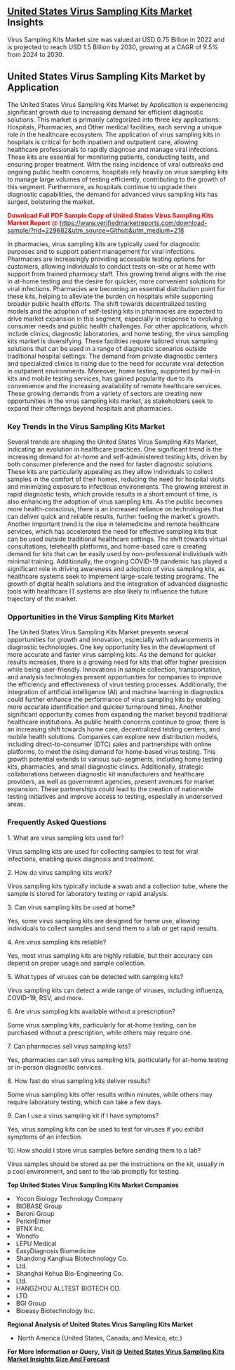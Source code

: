 <h2><a href="https://www.verifiedmarketreports.com/download-sample/?rid=229682&amp;utm_source=Github&amp;utm_medium=218" target="_blank">United States Virus Sampling Kits Market</a> Insights</h2><p>Virus Sampling Kits Market size was valued at USD 0.75 Billion in 2022 and is projected to reach USD 1.5 Billion by 2030, growing at a CAGR of 9.5% from 2024 to 2030.</p><p><h2>United States Virus Sampling Kits Market by Application</h2> The United States Virus Sampling Kits Market by Application is experiencing significant growth due to increasing demand for efficient diagnostic solutions. This market is primarily categorized into three key applications: Hospitals, Pharmacies, and Other medical facilities, each serving a unique role in the healthcare ecosystem. The application of virus sampling kits in hospitals is critical for both inpatient and outpatient care, allowing healthcare professionals to rapidly diagnose and manage viral infections. These kits are essential for monitoring patients, conducting tests, and ensuring proper treatment. With the rising incidence of viral outbreaks and ongoing public health concerns, hospitals rely heavily on virus sampling kits to manage large volumes of testing efficiently, contributing to the growth of this segment. Furthermore, as hospitals continue to upgrade their diagnostic capabilities, the demand for advanced virus sampling kits has surged, bolstering the market. <p><span class=""><span style="color: #ff0000;"><strong>Download Full PDF Sample Copy of United States Virus Sampling Kits Market Report</strong> @ </span><a href="https://www.verifiedmarketreports.com/download-sample/?rid=229682&amp;utm_source=Github&amp;utm_medium=218" target="_blank">https://www.verifiedmarketreports.com/download-sample/?rid=229682&amp;utm_source=Github&amp;utm_medium=218</a></span></p> In pharmacies, virus sampling kits are typically used for diagnostic purposes and to support patient management for viral infections. Pharmacies are increasingly providing accessible testing options for customers, allowing individuals to conduct tests on-site or at home with support from trained pharmacy staff. This growing trend aligns with the rise in at-home testing and the desire for quicker, more convenient solutions for viral infections. Pharmacies are becoming an essential distribution point for these kits, helping to alleviate the burden on hospitals while supporting broader public health efforts. The shift towards decentralized testing models and the adoption of self-testing kits in pharmacies are expected to drive market expansion in this segment, especially in response to evolving consumer needs and public health challenges. For other applications, which include clinics, diagnostic laboratories, and home testing, the virus sampling kits market is diversifying. These facilities require tailored virus sampling solutions that can be used in a range of diagnostic scenarios outside traditional hospital settings. The demand from private diagnostic centers and specialized clinics is rising due to the need for accurate viral detection in outpatient environments. Moreover, home testing, supported by mail-in kits and mobile testing services, has gained popularity due to its convenience and the increasing availability of remote healthcare services. These growing demands from a variety of sectors are creating new opportunities in the virus sampling kits market, as stakeholders seek to expand their offerings beyond hospitals and pharmacies. <h3>Key Trends in the Virus Sampling Kits Market</h3> Several trends are shaping the United States Virus Sampling Kits Market, indicating an evolution in healthcare practices. One significant trend is the increasing demand for at-home and self-administered testing kits, driven by both consumer preference and the need for faster diagnostic solutions. These kits are particularly appealing as they allow individuals to collect samples in the comfort of their homes, reducing the need for hospital visits and minimizing exposure to infectious environments. The growing interest in rapid diagnostic tests, which provide results in a short amount of time, is also enhancing the adoption of virus sampling kits. As the public becomes more health-conscious, there is an increased reliance on technologies that can deliver quick and reliable results, further fueling the market's growth. Another important trend is the rise in telemedicine and remote healthcare services, which has accelerated the need for effective sampling kits that can be used outside traditional healthcare settings. The shift towards virtual consultations, telehealth platforms, and home-based care is creating demand for kits that can be easily used by non-professional individuals with minimal training. Additionally, the ongoing COVID-19 pandemic has played a significant role in driving awareness and adoption of virus sampling kits, as healthcare systems seek to implement large-scale testing programs. The growth of digital health solutions and the integration of advanced diagnostic tools with healthcare IT systems are also likely to influence the future trajectory of the market. <h3>Opportunities in the Virus Sampling Kits Market</h3> The United States Virus Sampling Kits Market presents several opportunities for growth and innovation, especially with advancements in diagnostic technologies. One key opportunity lies in the development of more accurate and faster virus sampling kits. As the demand for quicker results increases, there is a growing need for kits that offer higher precision while being user-friendly. Innovations in sample collection, transportation, and analysis technologies present opportunities for companies to improve the efficiency and effectiveness of virus testing processes. Additionally, the integration of artificial intelligence (AI) and machine learning in diagnostics could further enhance the performance of virus sampling kits by enabling more accurate identification and quicker turnaround times. Another significant opportunity comes from expanding the market beyond traditional healthcare institutions. As public health concerns continue to grow, there is an increasing shift towards home care, decentralized testing centers, and mobile health solutions. Companies can explore new distribution models, including direct-to-consumer (DTC) sales and partnerships with online platforms, to meet the rising demand for home-based virus testing. This growth potential extends to various sub-segments, including home testing kits, pharmacies, and small diagnostic clinics. Additionally, strategic collaborations between diagnostic kit manufacturers and healthcare providers, as well as government agencies, present avenues for market expansion. These partnerships could lead to the creation of nationwide testing initiatives and improve access to testing, especially in underserved areas. <h3>Frequently Asked Questions</h3> <p>1. What are virus sampling kits used for?</p> <p>Virus sampling kits are used for collecting samples to test for viral infections, enabling quick diagnosis and treatment.</p> <p>2. How do virus sampling kits work?</p> <p>Virus sampling kits typically include a swab and a collection tube, where the sample is stored for laboratory testing or rapid analysis.</p> <p>3. Can virus sampling kits be used at home?</p> <p>Yes, some virus sampling kits are designed for home use, allowing individuals to collect samples and send them to a lab or get rapid results.</p> <p>4. Are virus sampling kits reliable?</p> <p>Yes, most virus sampling kits are highly reliable, but their accuracy can depend on proper usage and sample collection.</p> <p>5. What types of viruses can be detected with sampling kits?</p> <p>Virus sampling kits can detect a wide range of viruses, including influenza, COVID-19, RSV, and more.</p> <p>6. Are virus sampling kits available without a prescription?</p> <p>Some virus sampling kits, particularly for at-home testing, can be purchased without a prescription, while others may require one.</p> <p>7. Can pharmacies sell virus sampling kits?</p> <p>Yes, pharmacies can sell virus sampling kits, particularly for at-home testing or in-person diagnostic services.</p> <p>8. How fast do virus sampling kits deliver results?</p> <p>Some virus sampling kits offer results within minutes, while others may require laboratory testing, which can take a few days.</p> <p>9. Can I use a virus sampling kit if I have symptoms?</p> <p>Yes, virus sampling kits can be used to test for viruses if you exhibit symptoms of an infection.</p> <p>10. How should I store virus samples before sending them to a lab?</p> <p>Virus samples should be stored as per the instructions on the kit, usually in a cool environment, and sent to the lab promptly for testing.</p></p><p><strong>Top United States Virus Sampling Kits Market Companies</strong></p><div data-test-id=""><p><li>Yocon Biology Technology Company</li><li> BIOBASE Group</li><li> Beroni Group</li><li> PerkinElmer</li><li> BTNX Inc.</li><li> Wondfo</li><li> LEPU Medical</li><li> EasyDiagnosis Biomedicine</li><li> Shandong Kanghua Biotechnology Co.</li><li> Ltd.</li><li> Shanghai Kehua Bio-Engineering Co.</li><li> Ltd.</li><li> HANGZHOU ALLTEST BIOTECH CO.</li><li>LTD</li><li> BGI Group</li><li> Bioeasy Biotechnology Inc.</li></p><div><strong>Regional Analysis of&nbsp;United States Virus Sampling Kits Market</strong></div><ul><li dir="ltr"><p dir="ltr">North America&nbsp;(United States, Canada, and Mexico, etc.)</p></li></ul><p><strong>For More Information or Query, Visit @&nbsp;</strong><strong><a href="https://www.verifiedmarketreports.com/product/virus-sampling-kits-market/?utm_source=Github&amp;utm_medium=218" target="_blank">United States Virus Sampling Kits Market Insights Size And Forecast</a></strong></p></div>
